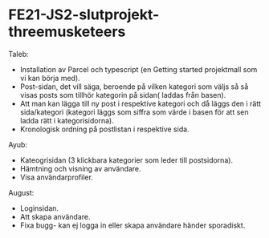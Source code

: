 # FE21-JS2-slutprojekt-threemusketeers

Taleb:
- Installation av Parcel och typescript (en Getting started projektmall som vi kan börja med).  
- Post-sidan, det vill säga, beroende på vilken kategori som väljs så så visas posts som tillhör kategorin på sidan( laddas från basen).
- Att man kan lägga till ny post i respektive kategori och då läggs den i rätt sida/kategori (kategori läggs som siffra som värde i basen för att sen ladda rätt i kategorisidorna).
- Kronologisk ordning på postlistan i respektive sida.

Ayub:
- Kateogrisidan (3 klickbara kategorier som leder till postsidorna).
- Hämtning och visning av användare.
- Visa användarprofiler.

August:
- Loginsidan.
- Att skapa användare.
- Fixa bugg- kan ej logga in eller skapa användare händer sporadiskt. 